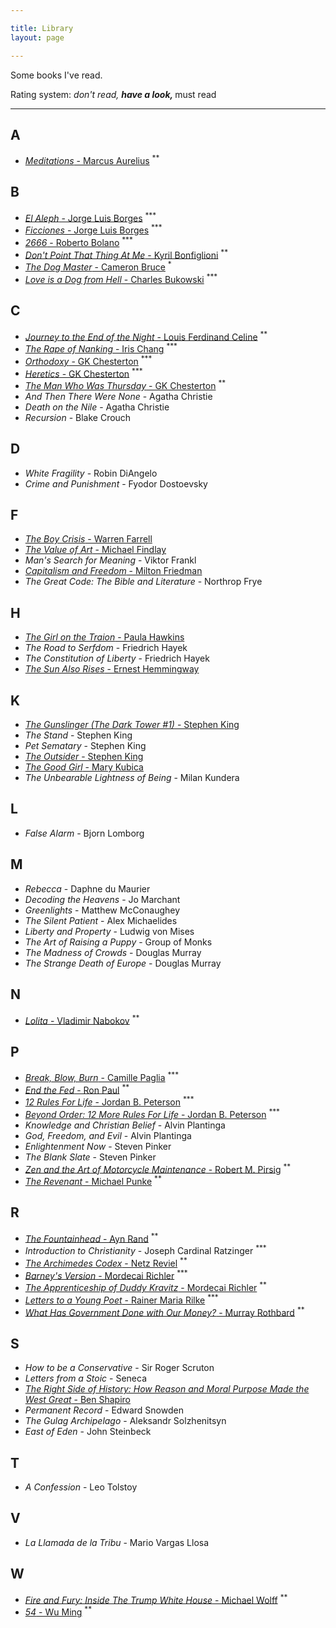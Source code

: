 ```yaml
---

title: Library
layout: page

---
```


Some books I've read. 

Rating system: <sup>*</sup> don't read, <sup>**</sup> have a look, <sup>***</sup> must read

---

## A

* [_Meditations_ - Marcus Aurelius](https://www.goodreads.com/book/show/61348881-meditations?from_search=true&from_srp=true&qid=t7pBgdvRmj&rank=3) <sup>**</sup>

## B

* [_El Aleph_ - Jorge Luis Borges](https://www.goodreads.com/book/show/21795321-el-aleph?from_search=true&from_srp=true&qid=ZtWFpU2Qdi&rank=1) <sup>***</sup>
* [_Ficciones_ - Jorge Luis Borges](https://www.goodreads.com/book/show/426504.Ficciones) <sup>***</sup>
* [_2666_ - Roberto Bolano](https://www.goodreads.com/book/show/63032.2666?from_search=true&from_srp=true&qid=L9YcrUH4vI&rank=1) <sup>***</sup>
* [_Don't Point That Thing At Me_ - Kyril Bonfiglioni](https://www.goodreads.com/book/show/22598061-don-t-point-that-thing-at-me) <sup>**</sup>
* [_The Dog Master_ - Cameron Bruce](https://www.goodreads.com/book/show/22238176-the-dog-master) <sup>*</sup>
* [_Love is a Dog from Hell_ - Charles Bukowski](https://www.goodreads.com/book/show/6563890-love-is-a-dog-from-hell) <sup>***</sup>

## C

* [_Journey to the End of the Night_ - Louis Ferdinand Celine](https://www.goodreads.com/book/show/677992.Journey_to_the_End_of_the_Night) <sup>**</sup>
* [_The Rape of Nanking_ - Iris Chang](https://www.goodreads.com/book/show/95784.The_Rape_of_Nanking) <sup>***</sup>
* [_Orthodoxy_ - GK Chesterton](https://www.goodreads.com/book/show/87665.Orthodoxy) <sup>***</sup>
* [_Heretics_ - GK Chesterton](https://www.goodreads.com/book/show/612143.Heretics) <sup>***</sup>
* [_The Man Who Was Thursday_ - GK Chesterton](https://www.goodreads.com/book/show/184419.The_Man_Who_Was_Thursday) <sup>**</sup>
* _And Then There Were None_ - Agatha Christie
* _Death on the Nile_ - Agatha Christie
* _Recursion_ - Blake Crouch

## D

* _White Fragility_ - Robin DiAngelo
* _Crime and Punishment_ - Fyodor Dostoevsky

## F

* [_The Boy Crisis_ - Warren Farrell](https://www.goodreads.com/book/show/37854870-the-boy-crisis) 
* [_The Value of Art_ - Michael Findlay](https://www.goodreads.com/book/show/13641387-the-value-of-art)
* _Man's Search for Meaning_ - Viktor Frankl
* [_Capitalism and Freedom_ - Milton Friedman](https://www.goodreads.com/book/show/51877.Capitalism_and_Freedom)
* _The Great Code: The Bible and Literature_ - Northrop Frye

## H

* [_The Girl on the Traion_ - Paula Hawkins](https://www.goodreads.com/book/show/22557272-the-girl-on-the-train)
* _The Road to Serfdom_ - Friedrich Hayek
* _The Constitution of Liberty_ - Friedrich Hayek
* [_The Sun Also Rises_ - Ernest Hemmingway](https://www.goodreads.com/book/show/3876.The_Sun_Also_Rises)


## K

* [_The Gunslinger (The Dark Tower #1)_ - Stephen King](https://www.goodreads.com/book/show/43615.The_Gunslinger)
* _The Stand_ - Stephen King
* _Pet Sematary_ - Stephen King
* [_The Outsider_ - Stephen King](https://www.goodreads.com/book/show/36124936-the-outsider)
* [_The Good Girl_ - Mary Kubica](https://www.goodreads.com/book/show/18812405-the-good-girl)
* _The Unbearable Lightness of Being_ - Milan Kundera

## L
* _False Alarm_ - Bjorn Lomborg

## M

* _Rebecca_ - Daphne du Maurier
* _Decoding the Heavens_ - Jo Marchant
* _Greenlights_ - Matthew McConaughey
* _The Silent Patient_ - Alex Michaelides
* _Liberty and Property_ - Ludwig von Mises
* _The Art of Raising a Puppy_ - Group of Monks
* _The Madness of Crowds_ - Douglas Murray
* _The Strange Death of Europe_ - Douglas Murray

## N

* [_Lolita_ - Vladimir Nabokov](https://www.goodreads.com/book/show/7604.Lolita) <sup>**</sup>

## P

* [_Break, Blow, Burn_ - Camille Paglia](https://www.goodreads.com/book/show/48258.Break_Blow_Burn) <sup>***</sup>
* [_End the Fed_ - Ron Paul](https://www.goodreads.com/book/show/6388946-end-the-fed) <sup>**</sup>
* [_12 Rules For Life_ - Jordan B. Peterson](https://www.goodreads.com/book/show/30257963-12-rules-for-life) <sup>***</sup>
* [_Beyond Order: 12 More Rules For Life_ - Jordan B. Peterson](https://www.goodreads.com/book/show/56019043-beyond-order) <sup>***</sup>
* _Knowledge and Christian Belief_ - Alvin Plantinga
* _God, Freedom, and Evil_ - Alvin Plantinga
* _Enlightenment Now_ - Steven Pinker
* _The Blank Slate_ - Steven Pinker
* [_Zen and the Art of Motorcycle Maintenance_ - Robert M. Pirsig](https://www.goodreads.com/book/show/629.Zen_and_the_Art_of_Motorcycle_Maintenance) <sup>**</sup>
* [_The Revenant_ - Michael Punke](https://www.goodreads.com/book/show/22836957-the-revenant) <sup>**</sup>

## R

* [_The Fountainhead_ - Ayn Rand](https://www.goodreads.com/book/show/2122.The_Fountainhead) <sup>**</sup>
* _Introduction to Christianity_ - Joseph Cardinal Ratzinger <sup>***</sup>
* [_The Archimedes Codex_ - Netz Reviel](https://www.goodreads.com/book/show/28927936-the-archimedes-codex) <sup>**</sup>
* [_Barney's Version_ - Mordecai Richler](https://www.goodreads.com/book/show/196564.Barney_s_Version) <sup>***</sup>
* [_The Apprenticeship of Duddy Kravitz_ - Mordecai Richler](https://www.goodreads.com/book/show/203073.The_Apprenticeship_of_Duddy_Kravitz) <sup>**</sup>
* [_Letters to a Young Poet_ - Rainer Maria Rilke](https://www.goodreads.com/book/show/46199.Letters_to_a_Young_Poet) <sup>***</sup>
* [_What Has Government Done with Our Money?_ - Murray Rothbard](https://www.goodreads.com/book/show/81977.What_Has_Government_Done_to_Our_Money_and_The_Case_for_a_100_Percent_Gold_Dollar) <sup>**</sup>

## S

* _How to be a Conservative_ - Sir Roger Scruton
* _Letters from a Stoic_ - Seneca
* [_The Right Side of History: How Reason and Moral Purpose Made the West Great_ - Ben Shapiro](https://www.goodreads.com/book/show/42649659-the-right-side-of-history)
* _Permanent Record_ - Edward Snowden
* _The Gulag Archipelago_ - Aleksandr Solzhenitsyn
* _East of Eden_ - John Steinbeck

## T

* _A Confession_ - Leo Tolstoy

## V

* _La Llamada de la Tribu_ - Mario Vargas Llosa

## W

* [_Fire and Fury: Inside The Trump White House_ - Michael Wolff](https://www.goodreads.com/book/show/36595101-fire-and-fury) <sup>**</sup>
* [_54_ - Wu Ming](https://www.goodreads.com/book/show/333785.54) <sup>**</sup>

